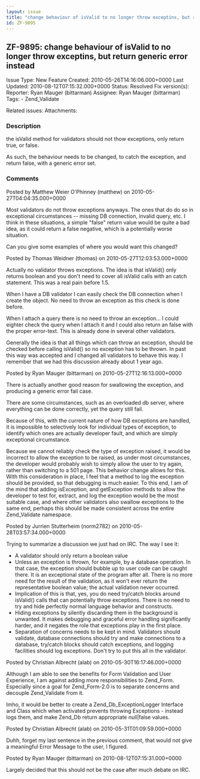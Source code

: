```yaml
---
layout: issue
title: "change behaviour of isValid to no longer throw exceptins, but return generic error instead"
id: ZF-9895
---
```


ZF-9895: change behaviour of isValid to no longer throw exceptins, but return generic error instead
---------------------------------------------------------------------------------------------------

 Issue Type: New Feature Created: 2010-05-26T14:16:06.000+0000 Last Updated: 2010-08-12T07:15:32.000+0000 Status: Resolved Fix version(s): 
 Reporter:  Ryan Mauger (bittarman)  Assignee:  Ryan Mauger (bittarman)  Tags: - Zend\_Validate
 
 Related issues: 
 Attachments: 
### Description

the isValid method for validators should not thow exceptions, only return true, or false.

As such, the behaviour needs to be changed, to catch the exception, and return false, with a generic error set.

 

 

### Comments

Posted by Matthew Weier O'Phinney (matthew) on 2010-05-27T04:04:35.000+0000

Most validators do not throw exceptions anyways. The ones that do do so in exceptional circumstances -- missing DB connection, invalid query, etc. I think in these situations, a simple "false" return value would be quite a bad idea, as it could return a false negative, which is a potentially worse situation.

Can you give some examples of where you would want this changed?

 

 

Posted by Thomas Weidner (thomas) on 2010-05-27T12:03:53.000+0000

Actually no validator throws exceptions. The idea is that isValid() only returns boolean and you don't need to cover all isValid calls with an catch statement. This was a real pain before 1.5.

When I have a DB validator I can easily check the DB connection when I create the object. No need to throw an exception as this check is done before.

When I attach a query there is no need to throw an exception... I could eighter check the query when I attach it and I could also return an false with the proper error-text. This is already done in several other validators.

Generally the idea is that all things which can throw an exception, should be checked before calling isValid() so no exception has to be thrown. In past this way was accepted and I changed all validators to behave this way. I remember that we had this discussion already about 1 year ago.

 

 

Posted by Ryan Mauger (bittarman) on 2010-05-27T12:16:13.000+0000

There is actually another good reason for swallowing the exception, and producing a generic error fail case.

There are some circumstances, such as an overloaded db server, where everything can be done correctly, yet the query still fail.

Because of this, with the current nature of how DB exceptions are handled, it is impossible to selectively look for individual types of exception, to identify which ones are actually developer fault, and which are simply exceptional circumstance.

Because we cannot reliably check the type of exception raised, it would be incorrect to allow the exception to be raised, as under most circumstances, the developer would probably wish to simply allow the user to try again, rather than switching to a 501 page. This behavior change allows for this. With this consideration in place, I feel that a method to log the exception should be provided, so that debugging is much easier. To this end, I am of the mind that adding isException, and getException methods to allow the developer to test for, extract, and log the exception would be the most suitable case, and where other validators also swallow exceptions to the same end, perhaps this should be made consistent across the entire Zend\_Validate namespace.

 

 

Posted by Jurrien Stutterheim (norm2782) on 2010-05-28T03:57:34.000+0000

Trying to summarize a discussion we just had on IRC. The way I see it:

- A validator should only return a boolean value
- Unless an exception is thrown, for example, by a database operation. In that case, the exception should bubble up to user code can be caught there. It is an exceptional state of the program after all. There is no more need for the result of the validation, as it won't ever return the representative boolean value; the actual validation never occurred.
- Implication of this is that, yes, you do need try/catch blocks around isValid() calls that can potentially throw exceptions. There is no need to try and hide perfectly normal language behavior and constructs.
- Hiding exceptions by silently discarding them in the background is unwanted. It makes debugging and graceful error handling significantly harder, and it negates the role that exceptions play in the first place.
- Separation of concerns needs to be kept in mind. Validators should validate, database connections should try and make connections to a database, try/catch blocks should catch exceptions, and logging facilities should log exceptions. Don't try to put this all in the validator.
 


 

Posted by Christian Albrecht (alab) on 2010-05-30T16:17:46.000+0000

Although I am able to see the benefits for Form Validation and User Experience, I am against adding more responsibilities to Zend\_Form. Especially since a goal for Zend\_Form-2.0 is to separate concerns and decouple Zend\_Validate from it.

Imho, it would be better to create a Zend\_Db\_ExceptionLogger Interface and Class which when activated prevents throwing Exceptions - instead logs them, and make Zend\_Db return appropriate null|false values.

 

 

Posted by Christian Albrecht (alab) on 2010-05-31T01:09:59.000+0000

Duhh, forget my last sentence in the previous comment, that would not give a meaningful Error Message to the user, I figured.

 

 

Posted by Ryan Mauger (bittarman) on 2010-08-12T07:15:31.000+0000

Largely decided that this should not be the case after much debate on IRC.

 

 